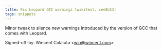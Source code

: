 ```yaml
---
title: Fix Leopard GCC warnings (wikitext, cee8b13)
tags: snippets
---
```


Minor tweak to silence new warnings introduced by the version of GCC that comes with Leopard.

Signed-off-by: Wincent Colaiuta &lt;win@wincent.com&gt;
